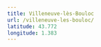 ```yaml
---
title: Villeneuve-lès-Bouloc
url: /villeneuve-les-bouloc/
latitude: 43.772
longitude: 1.383
---
```

